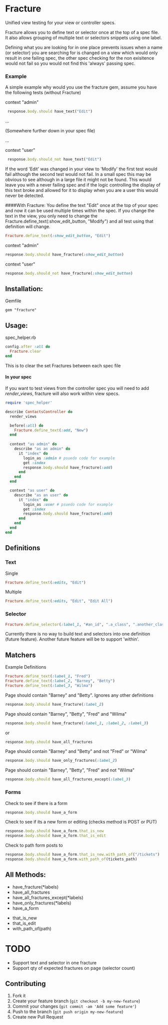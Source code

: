 # Fracture
Unified view testing for your view or controller specs.

Fracture allows you to define text or selector once at the top of a spec file. It also allows grouping of multiple text or selectors snippets using one label.

Defining what you are looking for in one place prevents issues when a name (or selector) you are searching for is changed on a view which would only result in one failing spec, the other spec checking for the non exisitence would not fail so you would not find this 'always' passing spec.


### Example

A simple example why would you use the fracture gem, assume you have the following tests (without Fracture)

context "admin" 
```ruby
 response.body.should have_text("Edit")
```
...

(Somewhere further down in your spec file)

...

context "user" 
```ruby
 response.body.should_not have_text("Edit")
```
If the word 'Edit' was changed in your view to 'Modify' the first test would fail although the second test would not fail. In a small spec this may be obvious to see although in a large file it might not be found. This would leave you with a never failing spec and if the logic controlling the display of this text broke and allowed for it to display when you are a user this would never be detected.

####With Fracture:
You define the text "Edit" once at the top of your spec and now it can be used multiple times within the spec. If you change the text in the view, you only need to change the Fracture.define_text(:show_edit_button, "Modify") and all test using that definition will change.
```ruby
Fracture.define_text(:show_edit_button, "Edit")
```
context "admin"
```ruby
response.body.should have_fracture(:show_edit_button)
```
context "user"
```ruby
response.body.should_not have_fracture(:show_edit_button)
```

## Installation:
Gemfile
``` 
gem "fracture"
```

## Usage:
spec_helper.rb
```ruby
config.after :all do
  Fracture.clear
end
```
This is to clear the set Fractures between each spec file


#### In your spec
If you want to test views from the controller spec you will need to add *render_views*, fracture will also work within view specs.

```ruby
require 'spec_helper'

describe ContactsController do
  render_views

  before(:all) do 
    Fracture.define_text(:add, "New")
  end
    
  context "as admin" do
    describe "as an admin" do
      it "index" do
        login_as :admin # psuedo code for example
        get :index
        response.body.should have_fracture(:add)
      end
    end
  end

  context "as user" do
    describe "as an user" do
      it "index" do
        login_as :user # psuedo code for example
        get :index
        response.body.should have_fracture(:add)
      end
    end
  end
end
```

## Definitions
### Text
Single
```ruby
Fracture.define_text(:edits, "Edit")
```
Multiple
```ruby
Fracture.define_text(:edits, "Edit", "Edit All")
```
### Selector
```ruby
Fracture.define_selector(:label_1, "#an_id", ".a_class", ".another_class")
```

Currently there is no way to build text and selectors into one definition (future feature). Another future feature will be to support 'within'.

## Matchers
Example Definitions
```ruby
Fracture.define_text(:label_1, "Fred")
Fracture.define_text(:label_2, "Barney", "Betty")
Fracture.define_text(:label_3, "Wilma")
```

Page should contain "Barney" and "Betty". Ignores any other definitions
```ruby
response.body.should have_fracture(:label_2)
```

Page should contain "Barney", "Betty", "Fred" and "Wilma"
```ruby
response.body.should have_fracture(:label_1, :label_2, :label_3)
```
or
```ruby
response.body.should have_all_fractures
```

Page should contain "Barney" and "Betty" and not "Fred" or "Wilma"
```ruby
response.body.should have_only_fractures(:label_2)
```

Page should contain "Barney", "Betty", "Fred" and not "Wilma"
```ruby
response.body.should have_all_fractures_except(:label_3)
```

### Forms
Check to see if there is a form
```ruby
response.body.should have_a_form
```
Check to see if its a new form or editing (checks method is POST or PUT)
```ruby
response.body.should have_a_form.that_is_new
response.body.should have_a_form.that_is_edit
```
Check to path form posts to
```ruby
response.body.should have_a_form.that_is_new.with_path_of("/tickets")
response.body.should have_a_form.with_path_of(tickets_path)
```


## All Methods:

* have_fracture(*labels)
* have_all_fractures
* have_all_fractures_except(*labels)
* have_only_fractures(*labels)
* have_a_form
 - that_is_new
 - that_is_edit
 - with_path_of(path)

# TODO

* Support text and selector in one fracture
* Support qty of expected fractures on page (selector count)

## Contributing

1. Fork it
2. Create your feature branch (`git checkout -b my-new-feature`)
3. Commit your changes (`git commit -am 'Add some feature'`)
4. Push to the branch (`git push origin my-new-feature`)
5. Create new Pull Request







